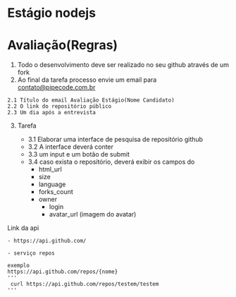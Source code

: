 # Estágio nodejs

# Avaliação(Regras)
  1. Todo o desenvolvimento deve ser realizado no seu github através de um fork
  2. Ao final da tarefa processo envie um email para contato@pipecode.com.br
    
    2.1 Título do email Avaliação Estágio(Nome Candidato)
    2.2 O link do repositório público
    2.3 Um dia após a entrevista

3. Tarefa

   - 3.1 Elaborar uma interface de pesquisa de repositório github
   - 3.2 A interface deverá conter
   - 3.3 um input e um botão de submit
   - 3.4 caso exista o repositório, deverá exibir os campos do
      - html_url
      - size
      - language
      - forks_count
      - owner
        - login  
        - avatar_url (imagem do avatar)

Link da api 

    - https://api.github.com/
    
    - serviço repos
    
    exemplo
    https://api.github.com/repos/{nome}
    '''
     curl https://api.github.com/repos/testem/testem
    '''
      
